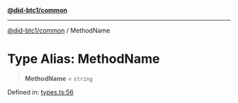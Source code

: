 [**@did-btc1/common**](../README.md)

***

[@did-btc1/common](../globals.md) / MethodName

# Type Alias: MethodName

> **MethodName** = `string`

Defined in: [types.ts:56](https://github.com/dcdpr/did-btc1-js/blob/4ab6f9915d95beed9bc633644c9db1539395f512/packages/common/src/types.ts#L56)
